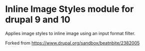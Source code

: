 # Inline Image Styles module for drupal 9 and 10

Applies image styles to inline image using an input format filter.

Forked from https://www.drupal.org/sandbox/beatnbite/2382005
